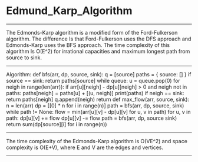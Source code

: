 # Edmund_Karp_Algorithm
*****************************************************************************************************************************
The Edmonds-Karp algorithm is a modified form of the Ford-Fulkerson algorithm. 
The difference Is that Ford-Fulkerson uses the DFS approach and Edmonds-Karp uses the BFS approach.
The time complexity of this algorithm Is O(E^2) for irrational capacities and maximum longest path from source to sink.
*****************************************************************************************************************************
Algorithm:
def bfs(arr, dp, source, sink):
  q = [source]
paths = {
  source: []
}
if source == sink:
  return paths[source]
while queue:
  u = queue.pop(0)
for neigh in range(len(arr)):
  if arr[u][neigh] - dp[u][neigh] > 0 and neigh not in paths:
  paths[neigh] = paths[u] + [(u, neigh)]
print(paths)
if neigh == sink:
  return paths[neigh]
q.append(neigh)
return
def max_flow(arr, source, sink):
  n = len(arr)
dp = [[0] * n
  for i in range(n)]
path = bfs(arr, dp, source, sink)
while path != None:
  flow = min(arr[u][v] - dp[u][v]
    for u, v in path)
for u, v in path:
  dp[u][v] += flow
dp[u][v] -= flow
path = bfs(arr, dp, source sink)
return sum(dp[source][i]
  for i in range(n))
**************************************************************************************************************************************
The time complexity of the Edmonds-Karp algorithm is O(VE^2) and space complexity is O(E+V), where E and V are the edges and vertices.
**************************************************************************************************************************************
  
  
